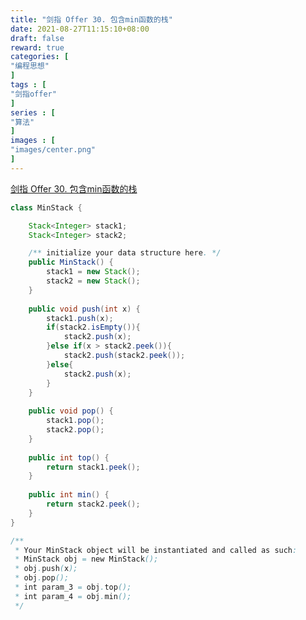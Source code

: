 ```yaml
---
title: "剑指 Offer 30. 包含min函数的栈"
date: 2021-08-27T11:15:10+08:00
draft: false
reward: true
categories: [
"编程思想"
]
tags : [
"剑指offer"
]
series : [
"算法"
]
images : [
"images/center.png"
]
---
```


[comment]: <> (# 剑指 Offer 30. 包含min函数的栈)



[剑指 Offer 30. 包含min函数的栈](https://leetcode-cn.com/problems/bao-han-minhan-shu-de-zhan-lcof/)

 

```java
class MinStack {

    Stack<Integer> stack1;
    Stack<Integer> stack2;

    /** initialize your data structure here. */
    public MinStack() {
        stack1 = new Stack();
        stack2 = new Stack();
    }
    
    public void push(int x) {
        stack1.push(x);
        if(stack2.isEmpty()){
            stack2.push(x);
        }else if(x > stack2.peek()){
            stack2.push(stack2.peek());
        }else{
            stack2.push(x);
        }
    }
    
    public void pop() {
        stack1.pop();
        stack2.pop();
    }
    
    public int top() {
        return stack1.peek();
    }
    
    public int min() {
        return stack2.peek();
    }
}

/**
 * Your MinStack object will be instantiated and called as such:
 * MinStack obj = new MinStack();
 * obj.push(x);
 * obj.pop();
 * int param_3 = obj.top();
 * int param_4 = obj.min();
 */
```

